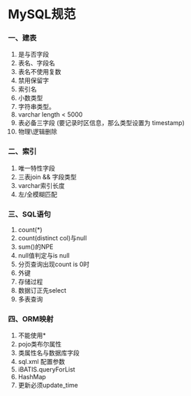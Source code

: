 # MySQL规范

### 一、建表

1. 是与否字段
2. 表名、字段名
3. 表名不使用复数
4. 禁用保留字
5. 索引名
6. 小数类型
7. 字符串类型。
8. varchar length < 5000
9. 表必备三字段 (要记录时区信息，那么类型设置为 timestamp)
10. 物理\逻辑删除

### 二、索引

1. 唯一特性字段
2. 三表join && 字段类型
3. varchar索引长度
4. 左/全模糊匹配

### 三、SQL语句

1. count(*)
2. count(distinct col)与null
3. sum()的NPE
4. null值判定与is null
5. 分页查询出现count is 0时
6. 外键
7. 存储过程
8. 数据订正先select
9. 多表查询

### 四、ORM映射

1. 不能使用*
2. pojo类布尔属性
3. 类属性名与数据库字段
4. sql.xml 配置参数
5. iBATIS.queryForList
6. HashMap
7. 更新必须update_time
